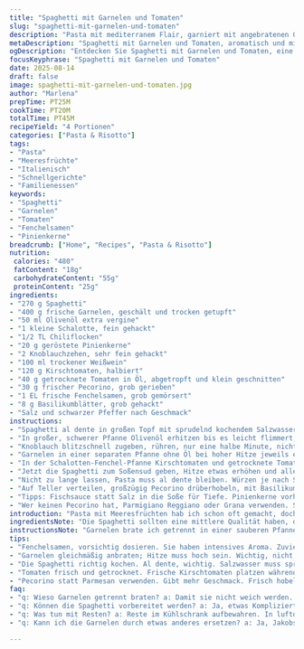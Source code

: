 ```yaml
---
title: "Spaghetti mit Garnelen und Tomaten"
slug: "spaghetti-mit-garnelen-und-tomaten"
description: "Pasta mit mediterranem Flair, garniert mit angebratenen Garnelen, frischen und getrockneten Tomaten, dazu geröstete Pinienkerne und ein Hauch Chili. Variation durch Ersetzen von Parmesan mit Pecorino, Knoblauch durch Schalotten und Zugabe von Fenchelsamen für Aroma. Kochzeiten und Arbeitsschritte variieren leicht, setzen auf sensorische Kontrolle bei der Zubereitung."
metaDescription: "Spaghetti mit Garnelen und Tomaten, aromatisch und mit mediterranem Flair, eine erfreuliche Entdeckung für Pasta-Liebhaber in der Schweiz"
ogDescription: "Entdecken Sie Spaghetti mit Garnelen und Tomaten, eine harmonische Kombination aus frischen und getrockneten Zutaten mit einem Hauch von Chili"
focusKeyphrase: "Spaghetti mit Garnelen und Tomaten"
date: 2025-08-14
draft: false
image: spaghetti-mit-garnelen-und-tomaten.jpg
author: "Marlena"
prepTime: PT25M
cookTime: PT20M
totalTime: PT45M
recipeYield: "4 Portionen"
categories: ["Pasta & Risotto"]
tags:
- "Pasta"
- "Meeresfrüchte"
- "Italienisch"
- "Schnellgerichte"
- "Familienessen"
keywords:
- "Spaghetti"
- "Garnelen"
- "Tomaten"
- "Fenchelsamen"
- "Pinienkerne"
breadcrumb: ["Home", "Recipes", "Pasta & Risotto"]
nutrition: 
 calories: "480"
 fatContent: "18g"
 carbohydrateContent: "55g"
 proteinContent: "25g"
ingredients:
- "270 g Spaghetti"
- "400 g frische Garnelen, geschält und trocken getupft"
- "50 ml Olivenöl extra vergine"
- "1 kleine Schalotte, fein gehackt"
- "1/2 TL Chiliflocken"
- "20 g geröstete Pinienkerne"
- "2 Knoblauchzehen, sehr fein gehackt"
- "100 ml trockener Weißwein"
- "120 g Kirschtomaten, halbiert"
- "40 g getrocknete Tomaten in Öl, abgetropft und klein geschnitten"
- "30 g frischer Pecorino, grob gerieben"
- "1 EL frische Fenchelsamen, grob gemörsert"
- "8 g Basilikumblätter, grob gehackt"
- "Salz und schwarzer Pfeffer nach Geschmack"
instructions:
- "Spaghetti al dente in großen Topf mit sprudelnd kochendem Salzwasser. Immer wieder probieren – bissfest, nicht zu weich. Dann abgießen, kurz zurück in den Topf, mit einem Esslöffel Olivenöl schwenken, damit sie nicht zusammenkleben. Warm halten."
- "In großer, schwerer Pfanne Olivenöl erhitzen bis es leicht flimmert, aber nicht raucht. Schalotten und Fenchelsamen zugeben, glasig dünsten, bis Duft aufsteigt und Schalotten zart werden, etwa 2 Minuten. Chiliflocken dazu, kurz anrösten, Vorsicht – nicht verbrennen, sonst bitter."
- "Knoblauch blitzschnell zugeben, rühren, nur eine halbe Minute, nicht braun werden lassen! Sofort mit Weißwein ablöschen, um die Pfannenröste zu lösen. Wein einkochen lassen, bis Flüssigkeit fast verschwunden."
- "Garnelen in einer separaten Pfanne ohne Öl bei hoher Hitze jeweils etwa 1 Minute pro Seite anbraten, bis sie rosa aufblitzen und leicht knusprig werden. Salzen, pfeffern, dann beiseite stellen, Pfanne nicht reinigen."
- "In der Schalotten-Fenchel-Pfanne Kirschtomaten und getrocknete Tomaten zugeben, kurz mitbraten, etwa 2 Minuten, bis die frischen Tomaten anfangen aufzuplatzen. Dann Garnelen und Pinienkerne hinein, alles sanft durchmischen."
- "Jetzt die Spaghetti zum Soßensud geben, Hitze etwas erhöhen und alles vorsichtig vermengen, Pasta soll die Flüssigkeit aufnehmen und Geschmack annehmen, 2-3 Minuten kräftig ziehen lassen. Nochmal abschmecken mit Salz und Pfeffer."
- "Nicht zu lange lassen, Pasta muss al dente bleiben. Würzen je nach Säure der Tomaten nach; bei zu viel Säure kleine Prise Zucker nehmen."
- "Auf Teller verteilen, großzügig Pecorino drüberhobeln, mit Basilikumblättern bestreuen. Direkt servieren – sonst wird der Käse schmierig und Basilikum welk."
- "Tipps: Fischsauce statt Salz in die Soße für Tiefe. Pinienkerne vorher trocken rösten, intensiverer Geschmack. Knoblauch ersetzbar durch Frühlingszwiebel für milderen Ton. Fenchelsamen nicht übertreiben, zu dominant."
- "Wer keinen Pecorino hat, Parmigiano Reggiano oder Grana verwenden. Statt Garnelen grob gehackte Jakobsmuscheln machen auch viel her, brauchen aber kürzere Bratzeit."
introduction: "Pasta mit Meeresfrüchten hab ich schon oft gemacht, doch die Kombination mit Fenchelsamen und getrockneten Tomaten ist eine späte Entdeckung, die dem Gericht einen ungewohnten, fast würzigen Kick gibt. Die Fenchelsamen geben eine leichte Anisnote, die überraschend gut mit der Schärfe der Chiliflocken harmoniert. Wichtig ist das Timing beim Braten der Garnelen – zu lange und sie werden zäh, zu kurz und sie bleiben roh. Die Tomaten liefern Süße und Frische, während die Pinienkerne ein nussiges Knusper-Element reinbringen. Durch Pecorino statt Parmesan wird alles etwas kräftiger, herzhafter – ich mag das im Winter lieber."
ingredientsNote: "Die Spaghetti sollten eine mittlere Qualität haben, denn sie tragen hier den Großteil des Geschmacks. Statt frischer Garnelen können TK-Garnelen auftauen, wichtig nur, dass sie gut trockengetupft sind, sonst schmort die Pfanne. Wenn keine Fenchelsamen zur Hand sind, funktioniert die Mischung auch ohne, allerdings fehlt dann das aromatische Highlight. Die getrockneten Tomaten aus dem Glas lassen sich durch einen Löffel sonnengetrocknetes Tomatenpesto ersetzen. Weißwein ist nicht zwingend, Gemüsebrühe als Alternative, aber dann braucht das Ganze etwas mehr Zeit zum Reduzieren."
instructionsNote: "Garnelen brate ich getrennt in einer sauberen Pfanne an, damit sie nicht beim Schmoren weich werden. Wenn der Knoblauch braun wird, wird er bitter, deshalb erst später hinzufügen und sofort mit Wein löschen. Das Wiedererwärmen der Pasta in der Soße braucht Aufmerksamkeit: Pastastücke sollen glänzen, aber nicht matschig sein. Pfeffersalz erst am Ende, um das Aroma zu kontrollieren. Eilige können Pinienkerne schon vorab rösten, macht das Gericht aromatischer. Wer Basilikum vorher zerkleinert, verliert das frische Aroma; lieber grob und frisch darübergeben. Auch die Temperatur der Pfanne ist entscheidend – zu heiß verbrennt schnell, zu kalt schmort die Soße zu langsam und verliert Frische."
tips:
- "Fenchelsamen, vorsichtig dosieren. Sie haben intensives Aroma. Zuviel kann das Gericht dominieren. Alternativen wie getrocknete Kräuter könnt ihr verwenden. Oder ganz weglassen."
- "Garnelen gleichmäßig anbraten; Hitze muss hoch sein. Wichtig, nicht zu lange. Sie sollen rosa und leicht knusprig werden. Wer keine frischen hat, gefrorene verwenden; gut trocken tupfen."
- "Die Spaghetti richtig kochen. Al dente, wichtig. Salzwasser muss sprudelnd sein. Abgießen, mit etwas Öl vermengen. Ansonsten kleben sie zusammen. Warm halten in Topf."
- "Tomaten frisch und getrocknet. Frische Kirschtomaten platzen während des Bratens. Sorgt für Süße und Frische. Alternativ auch passierte Tomaten verwenden, aber dann Sauce anpassen."
- "Pecorino statt Parmesan verwenden. Gibt mehr Geschmack. Frisch hobeln; der Käse verändert dramatisch das Gericht. Wer keinen hat, passable Alternativen sind Grana oder Parmesan."
faq:
- "q: Wieso Garnelen getrennt braten? a: Damit sie nicht weich werden. Hitze ist wichtig. Zuerst in Pfanne erhitzen, danach dazugeben. So bleibt die Textur."
- "q: Können die Spaghetti vorbereitet werden? a: Ja, etwas Kompliziert. Wichtig ist, dass sie nach dem Abgießen Öl bekommen. Und dass ihr sie beiseite haltet, bis alles fertig ist."
- "q: Was tun mit Resten? a: Reste im Kühlschrank aufbewahren. In luftdichten Behältern, aber nicht länger als zwei Tage. Wieder aufwärmen, aber darauf achten, dass die Pasta nicht matschig wird."
- "q: Kann ich die Garnelen durch etwas anderes ersetzen? a: Ja, Jakobsmuscheln wären eine tolle Wahl. Aber ich raten dazu, die Bratzeit zu verkürzen. Auch Hähnchen ist möglich, falls keine Meeresfrüchte gewünscht sind."

---
```

